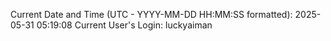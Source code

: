 Current Date and Time (UTC - YYYY-MM-DD HH:MM:SS formatted): 2025-05-31 05:19:08
Current User's Login: luckyaiman
